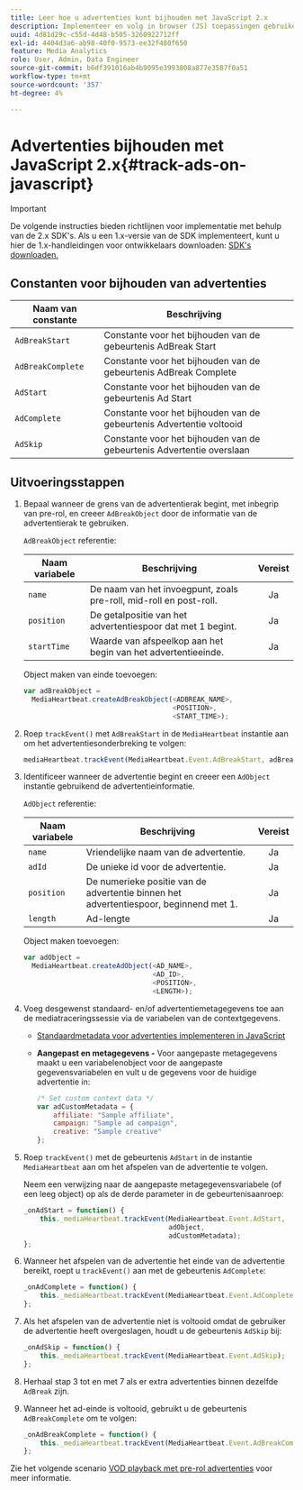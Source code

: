 ```yaml
---
title: Leer hoe u advertenties kunt bijhouden met JavaScript 2.x
description: Implementeer en volg in browser (JS) toepassingen gebruikend Media SDK.
uuid: 4d81d29c-c55d-4d48-b505-3260922712ff
exl-id: 4404d3a6-ab98-40f0-9573-ee32f480f650
feature: Media Analytics
role: User, Admin, Data Engineer
source-git-commit: b6df391016ab4b9095e3993808a877e3587f0a51
workflow-type: tm+mt
source-wordcount: '357'
ht-degree: 4%

---
```


# Advertenties bijhouden met JavaScript 2.x{#track-ads-on-javascript}

>[!IMPORTANT]
>
>De volgende instructies bieden richtlijnen voor implementatie met behulp van de 2.x SDK&#39;s. Als u een 1.x-versie van de SDK implementeert, kunt u hier de 1.x-handleidingen voor ontwikkelaars downloaden: [SDK&#39;s downloaden.](/help/sdk-implement/download-sdks.md)

## Constanten voor bijhouden van advertenties

| Naam van constante | Beschrijving   |
|---|---|
| `AdBreakStart` | Constante voor het bijhouden van de gebeurtenis AdBreak Start |
| `AdBreakComplete` | Constante voor het bijhouden van de gebeurtenis AdBreak Complete |
| `AdStart` | Constante voor het bijhouden van de gebeurtenis Ad Start |
| `AdComplete` | Constante voor het bijhouden van de gebeurtenis Advertentie voltooid |
| `AdSkip` | Constante voor het bijhouden van de gebeurtenis Advertentie overslaan |

## Uitvoeringsstappen

1. Bepaal wanneer de grens van de advertentierak begint, met inbegrip van pre-rol, en creeer `AdBreakObject` door de informatie van de advertentierak te gebruiken.

   `AdBreakObject` referentie:

   | Naam variabele | Beschrijving | Vereist |
   | --- | --- | :---: |
   | `name` | De naam van het invoegpunt, zoals pre-roll, mid-roll en post-roll. | Ja |
   | `position` | De getalpositie van het advertentiespoor dat met 1 begint. | Ja |
   | `startTime` | Waarde van afspeelkop aan het begin van het advertentieeinde. | Ja |

   Object maken van einde toevoegen:

   ```js
   var adBreakObject =  
     MediaHeartbeat.createAdBreakObject(<ADBREAK_NAME>,  
                                        <POSITION>,  
                                        <START_TIME>);
   ```

1. Roep `trackEvent()` met `AdBreakStart` in de `MediaHeartbeat` instantie aan om het advertentiesonderbreking te volgen:

   ```js
   mediaHeartbeat.trackEvent(MediaHeartbeat.Event.AdBreakStart, adBreakObject);
   ```

1. Identificeer wanneer de advertentie begint en creeer een `AdObject` instantie gebruikend de advertentieinformatie.

   `AdObject` referentie:

   | Naam variabele | Beschrijving | Vereist |
   | --- | --- | :---: |
   | `name` | Vriendelijke naam van de advertentie. | Ja |
   | `adId` | De unieke id voor de advertentie. | Ja |
   | `position` | De numerieke positie van de advertentie binnen het advertentiespoor, beginnend met 1. | Ja |
   | `length` | Ad-lengte | Ja |

   Object maken toevoegen:

   ```js
   var adObject =  
     MediaHeartbeat.createAdObject(<AD_NAME>,  
                                   <AD_ID>,  
                                   <POSITION>,  
                                   <LENGTH>);
   ```

1. Voeg desgewenst standaard- en/of advertentiemetagegevens toe aan de mediatraceringssessie via de variabelen van de contextgegevens.

   * [Standaardmetadata voor advertenties implementeren in JavaScript](/help/sdk-implement/track-ads/impl-std-ad-metadata/impl-std-ad-md-js/impl-std-ad-metadata-js.md)
   * **Aangepast en metagegevens -** Voor aangepaste metagegevens maakt u een variabelenobject voor de aangepaste gegevensvariabelen en vult u de gegevens voor de huidige advertentie in:

      ```js
      /* Set custom context data */
      var adCustomMetadata = {
          affiliate: "Sample affiliate",
          campaign: "Sample ad campaign",
          creative: "Sample creative"
      };
      ```

1. Roep `trackEvent()` met de gebeurtenis `AdStart` in de instantie `MediaHeartbeat` aan om het afspelen van de advertentie te volgen.

   Neem een verwijzing naar de aangepaste metagegevensvariabele (of een leeg object) op als de derde parameter in de gebeurtenisaanroep:

   ```js
   _onAdStart = function() {
       this._mediaHeartbeat.trackEvent(MediaHeartbeat.Event.AdStart,  
                                       adObject,  
                                       adCustomMetadata);
   };
   ```

1. Wanneer het afspelen van de advertentie het einde van de advertentie bereikt, roept u `trackEvent()` aan met de gebeurtenis `AdComplete`:

   ```js
   _onAdComplete = function() {
       this._mediaHeartbeat.trackEvent(MediaHeartbeat.Event.AdComplete);
   };
   ```

1. Als het afspelen van de advertentie niet is voltooid omdat de gebruiker de advertentie heeft overgeslagen, houdt u de gebeurtenis `AdSkip` bij:

   ```js
   _onAdSkip = function() {
       this._mediaHeartbeat.trackEvent(MediaHeartbeat.Event.AdSkip);
   };
   ```

1. Herhaal stap 3 tot en met 7 als er extra advertenties binnen dezelfde `AdBreak` zijn.
1. Wanneer het ad-einde is voltooid, gebruikt u de gebeurtenis `AdBreakComplete` om te volgen:

   ```js
   _onAdBreakComplete = function() {
       this._mediaHeartbeat.trackEvent(MediaHeartbeat.Event.AdBreakComplete);
   };
   ```

Zie het volgende scenario [VOD playback met pre-rol advertenties](/help/sdk-implement/tracking-scenarios/vod-preroll-ads.md) voor meer informatie.
